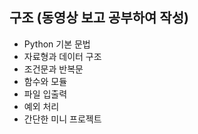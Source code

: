 ## 구조 (동영상 보고 공부하여 작성)
- Python 기본 문법
- 자료형과 데이터 구조
- 조건문과 반복문
- 함수와 모듈
- 파일 입출력
- 예외 처리
- 간단한 미니 프로젝트
